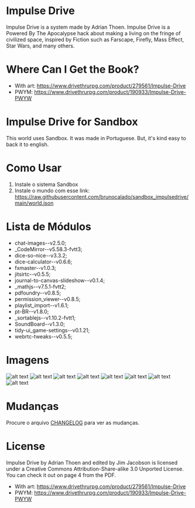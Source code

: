 # Impulse Drive
Impulse Drive is a system made by Adrian Thoen. Impulse Drive is a Powered By The Apocalypse hack about making a living on the fringe of civilized space, inspired by Fiction such as Farscape, Firefly, Mass Effect, Star Wars, and many others.

# Where Can I Get the Book?
- With art: https://www.drivethrurpg.com/product/279561/Impulse-Drive
- PWYM: https://www.drivethrurpg.com/product/190933/Impulse-Drive-PWYW

# Impulse Drive for Sandbox
This world uses Sandbox. It was made in Portuguese. But, it's kind easy to back it to english.

# Como Usar
1. Instale o sistema Sandbox
2. Instale o mundo com esse link: https://raw.githubusercontent.com/brunocalado/sandbox_impulsedrive/main/world.json

# Lista de Módulos
- chat-images--v2.5.0;
- _CodeMirror--v5.58.3-fvtt3;
- dice-so-nice--v3.3.2;
- dice-calculator--v0.6.6;
- fxmaster--v1.0.3;
- jitsirtc--v0.5.5;
- journal-to-canvas-slideshow--v0.1.4;
- _mathjs--v7.5.1-fvtt2;
- pdfoundry--v0.8.5;
- permission_viewer--v0.8.5;
- playlist_import--v1.6.1;
- pt-BR--v1.8.0;
- _sortablejs--v1.10.2-fvtt1;
- SoundBoard--v1.3.0;
- tidy-ui_game-settings--v0.1.21;
- webrtc-tweaks--v0.5.5;

# Imagens
![alt text](gitimgs/fichanave.jpg)
![alt text](gitimgs/fichanpc.jpg)
![alt text](gitimgs/fichapc.jpg)
![alt text](gitimgs/fichapc2.jpg)
![alt text](gitimgs/fichapc3.jpg)
![alt text](gitimgs/fichaveiculo.jpg)
![alt text](gitimgs/itens.jpg)
![alt text](gitimgs/macromission.jpg)

# Mudanças
Procure o arquivo [CHANGELOG](CHANGELOG.md) para ver as mudanças.

# License
Impulse Drive by Adrian Thoen and edited by Jim Jacobson is licensed under a Creative Commons Attribution-Share-alike 3.0 Unported License. You can check it out on page 4 from the PDF.
- With art: https://www.drivethrurpg.com/product/279561/Impulse-Drive
- PWYM: https://www.drivethrurpg.com/product/190933/Impulse-Drive-PWYW
 
